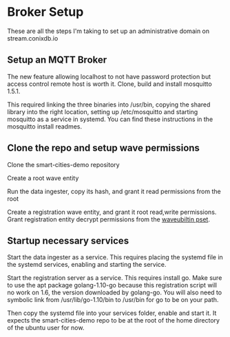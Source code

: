 Broker Setup
============

These are all the steps I'm taking to set up an administrative domain on stream.conixdb.io

## Setup an MQTT Broker

The new feature allowing localhost to not have password protection but
access control remote host is worth it. Clone, build and install mosquitto 1.5.1.

This required linking the three binaries into /usr/bin, copying the shared
library into the right location, setting up /etc/mosquitto and starting
mosquitto as a service in systemd. You can find these instructions
in the mosquitto install readmes.

## Clone the repo and setup wave permissions

Clone the smart-cities-demo repository

Create a root wave entity

Run the data ingester, copy its hash, and grant it read permissions from the root

Create a registration wave entity, and grant it root read,write permissions.
Grant registration entity decrypt permissions from the [waveubiltin pset](https://github.com/immesys/wave/blob/master/consts/params.go).

## Startup necessary services

Start the data ingester as a service. This requires placing the systemd file
in the systemd services, enabling and starting the service.

Start the registration server as a service. This requires install go. Make sure
to use the apt package golang-1.10-go because this registration script will no
work on 1.6, the version downloaded by golang-go. You will also need to 
symbolic link from /usr/lib/go-1.10/bin to /usr/bin for go to be on your path.

Then copy the systemd file into your services folder, enable and start it. It expects
the smart-cities-demo repo to be at the root of the home directory of the ubuntu user for now.
